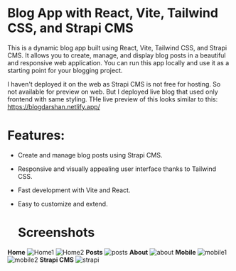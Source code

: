 # Blog App with React, Vite, Tailwind CSS, and Strapi CMS

This is a dynamic blog app built using React, Vite, Tailwind CSS, and Strapi CMS. It allows you to create, manage, 
and display blog posts in a beautiful and responsive web application. You can run this app locally and use
it as a starting point for your blogging project.

I haven't deployed it on the web as Strapi CMS is not free for hosting. So not available for preview on web.
But I deployed live blog that used only frontend with same styling. THe live preview of this looks similar to this:
https://blogdarshan.netlify.app/

# Features:

- Create and manage blog posts using Strapi CMS.
- Responsive and visually appealing user interface thanks to Tailwind CSS.
- Fast development with Vite and React.
- Easy to customize and extend.

  # Screenshots
**Home**
![Home1](home1.png)
![Home2](home2.png)
**Posts**
![posts](posts.png)
**About**
![about](about.png)
**Mobile**
![mobile1](mobile1.png)
![mobile2](mobile2.png)
**Strapi CMS**
![strapi](strapicontent.png)



